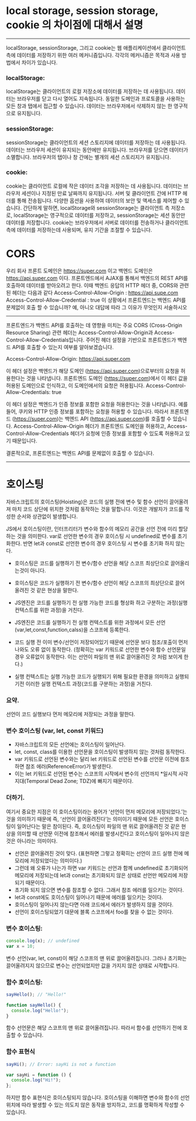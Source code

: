# local storage, session storage, cookie 의 차이점에 대해서 설명

---

localStorage, sessionStorage, 그리고 cookie는 웹 애플리케이션에서 클라이언트 측에 데이터를 저장하기 위한 여러 메커니즘입니다.
각각의 메커니즘은 목적과 사용 방법에서 차이가 있습니다.

### localStorage:

localStorage는 클라이언트의 로컬 저장소에 데이터를 저장하는 데 사용됩니다.
데이터는 브라우저를 닫고 다시 열어도 지속됩니다.
동일한 도메인과 프로토콜을 사용하는 모든 창과 탭에서 접근할 수 있습니다.
데이터는 브라우저에서 삭제하지 않는 한 영구적으로 유지됩니다.

### sessionStorage:

sessionStorage는 클라이언트의 세션 스토리지에 데이터를 저장하는 데 사용됩니다.
데이터는 브라우저 세션이 유지되는 동안에만 유지됩니다. 브라우저를 닫으면 데이터가 소멸합니다.
브라우저의 탭이나 창 간에는 별개의 세션 스토리지가 유지됩니다.

### cookie:

cookie는 클라이언트 로컬에 작은 데이터 조각을 저장하는 데 사용됩니다.
데이터는 브라우저 세션이나 지정된 만료 날짜까지 유지됩니다.
서버 및 클라이언트 간에 HTTP 헤더를 통해 전송됩니다.
다양한 옵션을 사용하여 데이터의 보안 및 액세스를 제어할 수 있습니다.
간단하게 말하면, localStorage와 sessionStorage는 클라이언트 측 저장소로, localStorage는 영구적으로 데이터를 저장하고, sessionStorage는 세션 동안만 데이터를 저장합니다. cookie는 브라우저에서 서버로 데이터를 전송하거나 클라이언트 측에 데이터를 저장하는데 사용되며, 유지 기간을 조절할 수 있습니다.

# CORS

우리 회사 프론트 도메인은 https://super.com 이고 백엔드 도메인은 https://api.super.com 이다.
프론트엔드에서 AJAX를 통해서 백엔드의 REST API를호출하여 데이터를 받아오려고 한다.
이때 백엔드 응답의 HTTP 헤더 중, CORS와 관련된 헤더는 다음과 같다
Access-Control-Allow-Origin : https://api.supe.com
Access-Control-Allow-Credential : true
이 상황에서 프론트엔드는 백엔드 API를 문제없이 호출 할 수 있습니까?
예, 아니오 대답에 따라 그 이유가 무엇인지 서술하시오

---

프론트엔드가 백엔드 API를 호출하는 데 영향을 미치는 주요 CORS (Cross-Origin Resource Sharing) 관련 헤더는 Access-Control-Allow-Origin과 Access-Control-Allow-Credentials입니다. 주어진 헤더 설정을 기반으로 프론트엔드가 백엔드 API를 호출할 수 있는지 여부를 알아보겠습니다.

Access-Control-Allow-Origin: https://api.super.com

이 헤더 설정은 백엔드가 해당 도메인 (https://api.super.com)으로부터의 요청을 허용한다는 것을 나타냅니다. 프론트엔드 도메인 (https://super.com)에서 이 헤더 값을 허용된 도메인으로 인식하고, 이 도메인에서의 요청은 허용됩니다.
Access-Control-Allow-Credentials: true

이 헤더 설정은 백엔드가 인증 정보를 포함한 요청을 허용한다는 것을 나타냅니다. 예를 들어, 쿠키와 HTTP 인증 정보를 포함하는 요청을 허용할 수 있습니다.
따라서 프론트엔드 (https://super.com)는 백엔드 API (https://api.super.com)를 호출할 수 있습니다. Access-Control-Allow-Origin 헤더가 프론트엔드 도메인을 허용하고, Access-Control-Allow-Credentials 헤더가 요청에 인증 정보를 포함할 수 있도록 허용하고 있기 때문입니다.

결론적으로, 프론트엔드는 백엔드 API를 문제없이 호출할 수 있습니다.

---

# 호이스팅

자바스크립트의 호이스팅(Hoisting)은 코드의 실행 전에 변수 및 함수 선언이 끌어올려져 마치 코드 상단에 위치한 것처럼 동작하는 것을 말합니다. 이것은 개발자가 코드를 작성한 순서와 상관없이 발생합니다.

JS에서 호이스팅이란, 인터프리터가 변수와 함수의 메모리 공간을 선언 전에 미리 할당하는 것을 의미한다.
var로 선언한 변수의 경우 호이스팅 시 undefined로 변수를 초기화한다. 반면 let과 const로 선언한 변수의 경우 호이스팅 시 변수를 초기화 하지 않는다.

- 호이스팅은 코드를 실행하기 전 변수/함수 선언을 해당 스코프 최상단으로 끌어올리는것이 아니다.
- 호이스팅은 코드가 실행하기 전 변수/함수 선언이 해당 스코프의 최상단으로 끌어 올려진 것 같은 현상을 말한다.

- JS엔진은 코드를 실행하기 전 실행 가능한 코드를 형상화 하고 구분하는 과정(실행 컨텍스트를 위한 과정)을 거친다.
- JS엔진은 코드를 실행하기 전 실행 컨텍스트를 위한 과정에서 모든 선언(var,let,const,function,calss)을 스코프에 등록한다.
- 코드 실행 전 이미 변수/선언이 저장되어있기 때문에 선언문 보다 첨조/포출이 먼저 나와도 오류 없이 동작한다.
  (정확히는 var 키워드로 선언한 변수와 함수 선언문일 경우 오류없이 동작한다. 이는 선언이 파일의 맨 위로 끌어올려진 것 처럼 보이게 한다.)
- 실행 컨텍스트는 실행 가능한 코드가 실행되기 위해 필요한 환경을 의미하고 실행되기전 이러한 실행 컨텍스트 과정(코드를 구분하는 과정)을 거친다.

### 요약.

선언이 코드 실행보다 먼저 메모리에 저장되는 과정을 말한다.

### 변수 호이스팅 (var, let, const 키워드)

- 자바스크립트의 모든 선언에는 호이스팅이 일어난다.
- let, const, class를 이용한 선언문을 호이스팅이 발생하지 않는 것처럼 동작한다.
- var 키워드로 선언된 변수와는 달리 let 키워드로 선언된 변수를 선언문 이전에 참조하면 참조 에러(ReferenceError)가 발생한다.
- 이는 let 키워드로 선언된 변수는 스코프의 시작에서 변수의 선언까지 \*일시적 사각지대(Temporal Dead Zone; TDZ)에 빠지기 때문이다.

### 더하기.

여기서 중요한 지점은 이 호이스팅이라는 용어가 ‘선언이 먼저 메모리에 저장되었다.’는 것을 의미하기 때문에 즉, ‘선언이 끌어올려진다’는 의미이기 때문에 모든 선언은 호이스팅이 일어난다는 말은 참이된다.
즉, 호이스팅이 파일의 맨 위로 끌어올려진 것 같은 현상을 의미할 때 선언문 이전에 참조해서 에러를 발생시킨다고 호이스팅이 일어나지 않은 것은 아니라는 의미이다.

- 선언은 끌어올려진 것이 맞다. (표현하면 그렇고 정확히는 선언이 코드 실행 전에 메모리에 저장되었다는 의미이다.)
- 그런데 왜 오류가 나는가 하면 var 키워드는 선언과 함께 undefined로 초기화되어 메모리에 저장되는데 let과 const는 초기화되지 않은 상태로 선언만 메모리에 저장되기 때문이다.
- 초기화 되지 않으면 변수를 참조할 수 없다. 그래서 참조 에러를 일으키는 것이다.
- let과 const에도 호이스팅이 일어나기 때문에 에러를 일으키는 것이다.
- 호이스팅이 일어나지 않는다면 아래 코드에서 에러가 발생하지 않을 것이다.
- 선언이 호이스팅되었기 대문에 블록 스코프에서 foo를 찾을 수 없는 것이다.

### 변수 호이스팅:

```js
console.log(x); // undefined
var x = 10;
```

변수 선언(var, let, const)이 해당 스코프의 맨 위로 끌어올려집니다. 그러나 초기화는 끌어올려지지 않으므로 변수는 선언되었지만 값을 가지지 않은 상태로 시작합니다.

### 함수 호이스팅:

```js
sayHello(); // "Hello!"

function sayHello() {
  console.log("Hello!");
}
```

함수 선언문은 해당 스코프의 맨 위로 끌어올려집니다. 따라서 함수를 선언하기 전에 호출할 수 있습니다.

### 함수 표현식

```js
sayHi(); // Error: sayHi is not a function

var sayHi = function () {
  console.log("Hi!");
};
```

하지만 함수 표현식은 호이스팅되지 않습니다.
호이스팅을 이해하면 변수와 함수의 선언 위치에 따라 발생할 수 있는 의도치 않은 동작을 방지하고, 코드를 명확하게 작성할 수 있습니다.
